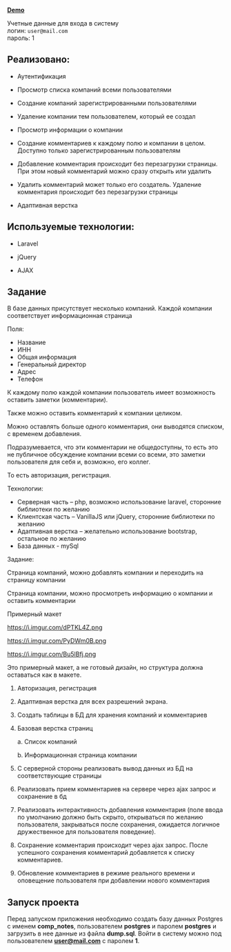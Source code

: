 **[Demo](http://84.38.180.229:83)**

Учетные данные для входа в систему  
логин: `user@mail.com`  
пароль: 1

## Реализовано:

- Аутентификация

- Просмотр списка компаний всеми пользователями

- Создание компаний зарегистрированными пользователями

- Удаление компании тем пользователем, который ее создал

- Просмотр информации о компании

- Создание комментариев к каждому полю и компании в целом. Доступно только зарегистрированным пользователям

- Добавление комментария происходит без перезагрузки страницы. При этом новый комментарий можно сразу открыть или удалить

- Удалить комментарий может только его создатель. Удаление комментария происходит без перезагрузки страницы

- Адаптивная верстка

## Используемые технологии:

- Laravel

- jQuery

- AJAX

## Задание

В базе данных присутствует несколько компаний. Каждой компании соответствует информационная страница

Поля:
- Название
- ИНН
- Общая информация
- Генеральный директор
- Адрес
- Телефон

К каждому полю каждой компании пользователь имеет возможность оставить заметки (комментарии).

Также можно оставить комментарий к компании целиком.

Можно оставлять больше одного комментария, они выводятся списком, с временем добавления.

Подразумевается, что эти комментарии не общедоступны, то есть это не публичное обсуждение компании всеми со всеми, это заметки пользователя для себя и, возможно, его коллег.

То есть авторизация, регистрация.

Технологии:

- Серверная часть – php, возможно использование laravel, сторонние библиотеки по желанию
- Клиентская часть – VanillaJS или jQuery, сторонние библиотеки по желанию
- Адаптивная верстка – желательно использование bootstrap, остальное по желанию
- База данных - mySql

Задание:

Страница компаний, можно добавлять компании и переходить на страницу компании

Страница компании, можно просмотреть информацию о компании и оставить комментарии

Примерный макет

https://i.imgur.com/dPTKL4Z.png

https://i.imgur.com/PyDWm0B.png

https://i.imgur.com/Bu5lBfj.png

Это примерный макет, а не готовый дизайн, но структура должна оставаться как в макете.

1. Авторизация, регистрация

2. Адаптивная верстка для всех разрешений экрана.

3. Создать таблицы в БД для хранения компаний и комментариев

4. Базовая верстка страниц

   a. Список компаний

   b. Информационная страница компании

5. С серверной стороны реализовать вывод данных из БД на соответствующие страницы

6. Реализовать прием комментариев на сервере через ajax запрос и сохранение в бд

7. Реализовать интерактивность добавления комментария (поле ввода по умолчанию должно быть скрыто, открываться по желанию пользователя, закрываться после сохранения, ожидается логичное дружественное для пользователя поведение).

8. Сохранение комментария происходит через ajax запрос. После успешного сохранения комментарий добавляется к списку комментариев.

9. Обновление комментариев в режиме реального времени и оповещение пользователя при добавлении нового комментария

## Запуск проекта

Перед запуском приложения необходимо создать базу данных Postgres с именем **comp_notes**, пользователем **postgres** и паролем **postgres** и загрузить в нее данные из файла **dump.sql**.
Войти в систему можно под пользователем **user@mail.com** с паролем **1**.
